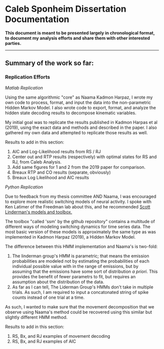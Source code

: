 # Caleb Sponheim Dissertation Documentation

**This document is meant to be presented largely in chronological format, to document my analysis efforts and share them with other interested parties.**

---
## Summary of the work so far:

### Replication Efforts

*Matlab Replication*

Using the same algorithmic "core" as Naama Kadmon Harpaz, I wrote my own code to process, format, and input the data into the non-parametric Hidden Markov Model. I also wrote code to export, format, and analyze the hidden state decoding results to decompose kinematic variables.

My initial goal was to replicate the results published in Kadmon Harpas et al (2019), using the exact data and methods and described in the paper. I also gathered my own data and attempted to replicate those results as well.

Results to add in this section:
1. AIC and Log-Likelihood results from RS / RJ
2. Center out and RTP results (respectively) with optimal states for RS and RJ, from Caleb Analysis.
3. Add same figures for 1 and 2 from the 2019 paper for comparison.
4. Breaux RTP and CO results (separate, obviously)
5. Breaux Log Likelihood and AIC results

*Python Replication*

Due to feedback from my thesis committee AND Naama, I was encouraged to explore more realistic switching models of neural activity. I spoke with Ken Latimer of the Freedman lab about this, and he recommended [Scott Linderman's models and toolbox. ](https://github.com/lindermanlab/ssm)

The toolbox "called 'ssm' by the github repository" contains a multitude of different ways of modeling switching dynamics for time series data. The most basic version of these models is approximately the same type as was implemented in Kadmon Harpaz (2019), a Hidden Markov Model.

The difference between this HMM implementation and Naama's is two-fold:

1. The linderman group's HMM is parametric; that means the emission probabilities are modeled not by estimating the probabilities of each individual possible value with in the range of emissions, but by assuming that the emissions have some sort of distribution *a priori*. This provides the benefit of fewer parametrs to fit, but requires an assumption about the distribution of the data.
2. As far as I can tell, The Liderman Group's HMMs don't take in multiple trials. As such, I am required to input a concatonated string of spike counts instead of one trial at a time.

As such, I wanted to make sure that the movement decomposition that we observe using Naama's method could be recovered using this similar but slightly different HMM method.

Results to add in this section:
1. RS, Bx, and RJ examples of movement decoding
2. RS, Bx, and RJ examples of AIC
